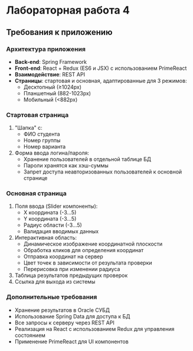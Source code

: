 # Лабораторная работа 4

## Требования к приложению

### Архитектура приложения
- **Back-end**: Spring Framework
- **Front-end**: React + Redux (ES6 и JSX) с использованием PrimeReact
- **Взаимодействие**: REST API
- **Страницы**: стартовая и основная, адаптированные для 3 режимов:
  - Десктопный (≥1024px)
  - Планшетный (882-1023px)
  - Мобильный (<882px)

### Стартовая страница
1. "Шапка" с:
   - ФИО студента
   - Номер группы
   - Номер варианта
2. Форма ввода логина/пароля:
   - Хранение пользователей в отдельной таблице БД
   - Пароли хранятся как хэш-суммы
   - Запрет доступа неавторизованных пользователей к основной странице

### Основная страница
1. Поля ввода (Slider компоненты):
   - X координата (-3...5)
   - Y координата (-3...5)
   - Радиус области (-3...5)
   - Валидация вводимых данных
2. Интерактивная область:
   - Динамическое изображение координатной плоскости
   - Обработка кликов для определения координат
   - Отправка координат на сервер
   - Цвет точек в зависимости от результата проверки
   - Перерисовка при изменении радиуса
3. Таблица результатов предыдущих проверок
4. Ссылка для выхода из системы

### Дополнительные требования
- Хранение результатов в Oracle СУБД
- Использование Spring Data для доступа к БД
- Все запросы к серверу через REST API
- Реализация на React с использованием Redux для управления состоянием
- Применение PrimeReact для UI компонентов